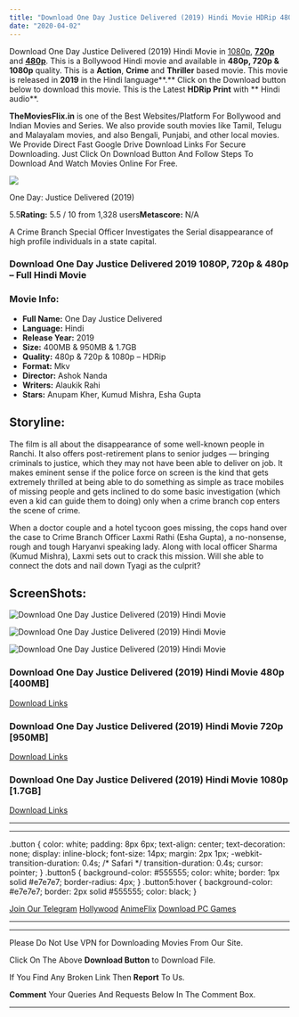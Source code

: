 ```yaml
---
title: "Download One Day Justice Delivered (2019) Hindi Movie HDRip 480p [400MB] || 720p [950MB] || 1080p [1.7GB]"
date: "2020-04-02"
---
```


Download One Day Justice Delivered (2019) Hindi Movie in [1080p](https://1moviesflix.com/1080p-movies/), [**720p**](https://1moviesflix.com/720p-movies/) and **[480p](https://1moviesflix.com/480p-movies/)**. This is a Bollywood Hindi movie and available in **480p, 720p & 1080p** quality. This is a **Action**, **Crime** and **Thriller** based movie. This movie is released in **2019** in the Hindi language**.** Click on the Download button below to download this movie. This is the Latest **HDRip Print** with ** Hindi audio**.

**TheMoviesFlix.in** is one of the Best Websites/Platform For Bollywood and Indian Movies and Series. We also provide south movies like Tamil, Telugu and Malayalam movies, and also Bengali, Punjabi, and other local movies. We Provide Direct Fast Google Drive Download Links For Secure Downloading. Just Click On Download Button And Follow Steps To Download And Watch Movies Online For Free.

[![](https://m.media-amazon.com/images/M/MV5BNTc4YjBiY2YtMzNlZC00ZjBkLWJlMWItMzEyOTdhNWVhMzkyXkEyXkFqcGdeQXVyMzQwOTA2MTY@._V1_SX300.jpg)](https://www.imdb.com/title/tt8130558/ "One Day: Justice Delivered")

One Day: Justice Delivered (2019)

5.5**Rating:** 5.5 / 10 from 1,328 users**Metascore:** N/A

A Crime Branch Special Officer Investigates the Serial disappearance of high profile individuals in a state capital.

### Download One Day Justice Delivered 2019 1080P, 720p & 480p – Full Hindi Movie

### Movie Info:

- **Full Name:** One Day Justice Delivered
- **Language:** Hindi
- **Release Year:** 2019
- **Size:** 400MB & 950MB & 1.7GB
- **Quality:** 480p & 720p & 1080p – HDRip
- **Format:** Mkv
- **Director:** Ashok Nanda
- **Writers:** Alaukik Rahi
- **Stars:** Anupam Kher, Kumud Mishra, Esha Gupta

## Storyline:

The film is all about the disappearance of some well-known people in Ranchi. It also offers post-retirement plans to senior judges — bringing criminals to justice, which they may not have been able to deliver on job. It makes eminent sense if the police force on screen is the kind that gets extremely thrilled at being able to do something as simple as trace mobiles of missing people and gets inclined to do some basic investigation (which even a kid can guide them to doing) only when a crime branch cop enters the scene of crime.

When a doctor couple and a hotel tycoon goes missing, the cops hand over the case to Crime Branch Officer Laxmi Rathi (Esha Gupta), a no-nonsense, rough and tough Haryanvi speaking lady. Along with local officer Sharma (Kumud Mishra), Laxmi sets out to crack this mission. Will she able to connect the dots and nail down Tyagi as the culprit?

## ScreenShots:

![Download One Day Justice Delivered (2019) Hindi Movie](https://i.imgur.com/L0bIicQ.png)

![Download One Day Justice Delivered (2019) Hindi Movie](https://i.imgur.com/sMNCWTZ.png)

![Download One Day Justice Delivered (2019) Hindi Movie](https://i.imgur.com/3gsHjX9.png)

### Download One Day Justice Delivered (2019) Hindi Movie 480p \[400MB\]

[Download Links](https://1moviesflix.com?a270777880=NElmY0xFY0lWTHJNcEdrTzJTUFhURFFLajluNHZ1YnZiWVFNRlhmanBGMm9JOS8wZW5TcG5WaFI3TXpyYXhIQ285RlZZclBqL3hmbmR6ZXNRbytpSnUzUEdIRTVyeXoyYUdJVUprYk02eGFwVTl6Y2dzQUJCdmRRTU12MzljR0g=)

### Download One Day Justice Delivered (2019) Hindi Movie 720p \[950MB\]

[Download Links](https://1moviesflix.com?a270777880=NElmY0xFY0lWTHJNcEdrTzJTUFhURFFLajluNHZ1YnZiWVFNRlhmanBGM2E4YkZIdEZrSmJpK0l6L0xuelBUTWpydXR4Q29qVXY2UnRBTXV4Slhja3R4THVscFpEMUFZYnNZU2xkaTkzVDFncmpzR0tZQXkxRzhFUjlta1pwU0g=)

### Download One Day Justice Delivered (2019) Hindi Movie 1080p \[1.7GB\]

[Download Links](https://1moviesflix.com?a270777880=NElmY0xFY0lWTHJNcEdrTzJTUFhURFFLajluNHZ1YnZiWVFNRlhmanBGM2E4YkZIdEZrSmJpK0l6L0xuelBUTWpydXR4Q29qVXY2UnRBTXV4Slhja2pEclcrdGM2cUFhcmxNbGphcGR1UUNXWTZOMnFEUThXOXhUR053cWJETjE=)

* * *

* * *

.button { color: white; padding: 8px 6px; text-align: center; text-decoration: none; display: inline-block; font-size: 14px; margin: 2px 1px; -webkit-transition-duration: 0.4s; /\* Safari \*/ transition-duration: 0.4s; cursor: pointer; } .button5 { background-color: #555555; color: white; border: 1px solid #e7e7e7; border-radius: 4px; } .button5:hover { background-color: #e7e7e7; border: 2px solid #555555; color: black; }

[Join Our Telegram](http://gdrivepro.xyz/join.php) [Hollywood](https://moviesverse.com/) [AnimeFlix](https://animeflix.in/) [Download PC Games](https://gamesflix.net/)  

* * *

* * *

  

Please Do Not Use VPN for Downloading Movies From Our Site.

Click On The Above **Download Button** to Download File.

If You Find Any Broken Link Then **Report** To Us.

**Comment** Your Queries And Requests Below In The Comment Box.

* * *
